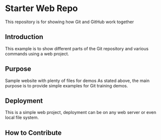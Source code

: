 # Starter Web Repo

This repository is for showing how Git and GitHub work together

## Introduction

This example is to show different parts of the Git repository and various commands using a web project.

## Purpose

Sample website with plenty of files for demos
As stated above, the main purpose is to provide simple examples for Git training demos.

## Deployment
This is a simple web project, deployment can be on any web server or even local file system.

## How to Contribute